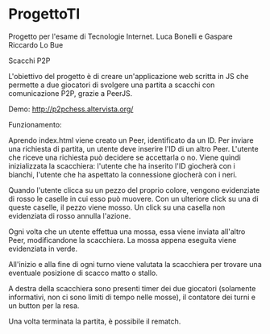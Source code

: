 # ProgettoTI
Progetto per l'esame di Tecnologie Internet. Luca Bonelli e Gaspare Riccardo Lo Bue

Scacchi P2P

L'obiettivo del progetto è di creare un'applicazione web scritta in JS che permette a due giocatori di svolgere una partita a scacchi con comunicazione P2P, grazie a PeerJS.

Demo: http://p2pchess.altervista.org/

Funzionamento:

Aprendo index.html viene creato un Peer, identificato da un ID.
Per inviare una richiesta di partita, un utente deve inserire l'ID di un altro Peer.
L'utente che riceve una richiesta può decidere se accettarla o no.
Viene quindi inizializzata la scacchiera: l'utente che ha inserito l'ID giocherà con i bianchi, l'utente che ha aspettato la connessione giocherà con i neri.

Quando l'utente clicca su un pezzo del proprio colore, vengono evidenziate di rosso le caselle in cui esso può muovere.
Con un ulteriore click su una di queste caselle, il pezzo viene mosso.
Un click su una casella non evidenziata di rosso annulla l'azione.

Ogni volta che un utente effettua una mossa, essa viene inviata all'altro Peer, modificandone la scacchiera.
La mossa appena eseguita viene evidenziata in verde.

All'inizio e alla fine di ogni turno viene valutata la scacchiera per trovare una eventuale posizione di scacco matto o stallo.

A destra della scacchiera sono presenti timer dei due giocatori (solamente informativi, non ci sono limiti di tempo nelle mosse), il contatore dei turni e un button per la resa.

Una volta terminata la partita, è possibile il rematch.
